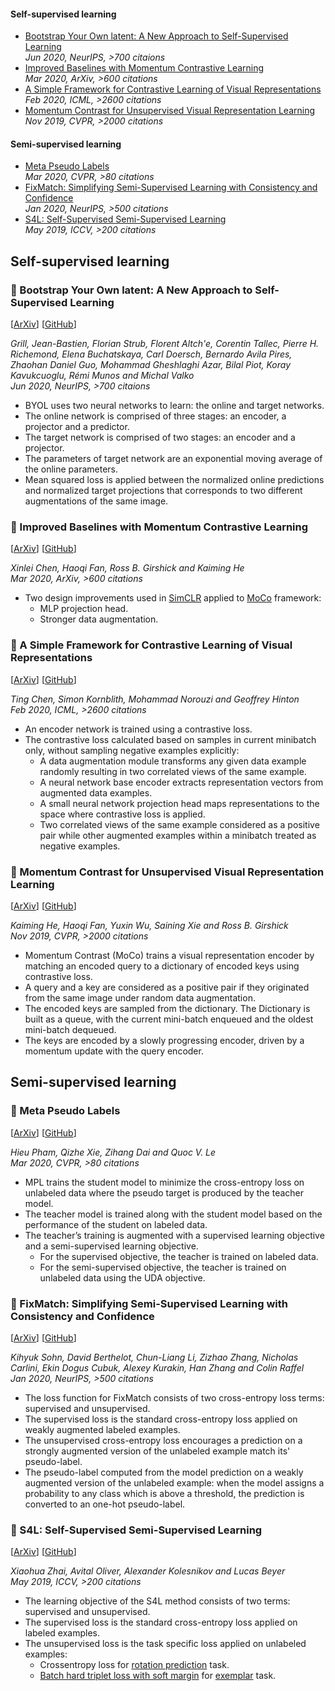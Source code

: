  
#### Self-supervised learning
- [Bootstrap Your Own latent: A New Approach to Self-Supervised Learning](#small_blue_diamond-bootstrap-your-own-latent-a-new-approach-to-self-supervised-learning)  
_Jun 2020, NeurIPS, >700 citaions_
- [Improved Baselines with Momentum Contrastive Learning](#small_blue_diamond-improved-baselines-with-momentum-contrastive-learning)  
_Mar 2020, ArXiv, >600 citations_
- [A Simple Framework for Contrastive Learning of Visual Representations](#small_blue_diamond-a-simple-framework-for-contrastive-learning-of-visual-representations)  
_Feb 2020, ICML, >2600 citations_
- [Momentum Contrast for Unsupervised Visual Representation Learning](#small_blue_diamond-momentum-contrast-for-unsupervised-visual-representation-learning)  
_Nov 2019, CVPR, >2000 citations_ 

#### Semi-supervised learning
- [Meta Pseudo Labels](#small_blue_diamond-meta-pseudo-labels)  
_Mar 2020, CVPR, >80 citations_
- [FixMatch: Simplifying Semi-Supervised Learning with Consistency and Confidence](#small_blue_diamond-fixmatch-simplifying-semi-supervised-learning-with-consistency-and-confidence)  
_Jan 2020, NeurIPS, >500 citations_
- [S4L: Self-Supervised Semi-Supervised Learning](#small_blue_diamond-s4l-self-supervised-semi-supervised-learning)  
_May 2019, ICCV, >200 citations_

## Self-supervised learning  

### :small_blue_diamond: Bootstrap Your Own latent: A New Approach to Self-Supervised Learning
[[ArXiv](https://arxiv.org/abs/2006.07733)]
[[GitHub](https://github.com/deepmind/deepmind-research/tree/master/byol)]

_Grill, Jean-Bastien, Florian Strub, Florent Altch'e, Corentin Tallec, Pierre H. Richemond, Elena Buchatskaya,
Carl Doersch, Bernardo Avila Pires, Zhaohan Daniel Guo, Mohammad Gheshlaghi Azar, Bilal Piot, Koray Kavukcuoglu, Rémi Munos and Michal Valko_  
_Jun 2020, NeurIPS, >700 citaions_

- BYOL uses two neural networks to learn: the online and target networks.
- The online network is comprised of three stages: an encoder, a projector and a predictor.
- The target network is comprised of two stages: an encoder and a projector.
- The parameters of target network are an exponential moving average of the online parameters.
- Mean squared loss is applied between the normalized online predictions and normalized target projections
that corresponds to two different augmentations of the same image.

### :small_blue_diamond: Improved Baselines with Momentum Contrastive Learning
[[ArXiv](https://arxiv.org/abs/2003.04297)]
[[GitHub](https://github.com/facebookresearch/moco)]

_Xinlei Chen, Haoqi Fan, Ross B. Girshick and Kaiming He_  
_Mar 2020, ArXiv, >600 citations_

- Two design improvements used in [SimCLR](https://arxiv.org/abs/2002.05709)
applied to [MoCo](https://arxiv.org/abs/1911.05722) framework:
  - MLP projection head.
  - Stronger data augmentation.

### :small_blue_diamond: A Simple Framework for Contrastive Learning of Visual Representations
[[ArXiv](https://arxiv.org/abs/2002.05709)]
[[GitHub](https://github.com/google-research/simclr)]

_Ting Chen, Simon Kornblith, Mohammad Norouzi and Geoffrey Hinton_  
_Feb 2020, ICML, >2600 citations_

- An encoder network is trained using a contrastive loss.
- The contrastive loss calculated based on samples in current minibatch only, without sampling negative examples explicitly:
  - A data augmentation module transforms any given data example randomly resulting in two correlated views of the same example.
  - A neural network base encoder extracts representation vectors from augmented data examples.
  - A small neural network projection head maps representations to the space where contrastive loss is applied.
  - Two correlated views of the same example considered as a positive pair while other augmented examples within a minibatch treated as negative examples.

### :small_blue_diamond: Momentum Contrast for Unsupervised Visual Representation Learning
[[ArXiv](https://arxiv.org/abs/1911.05722)]
[[GitHub](https://github.com/facebookresearch/moco)]  

_Kaiming He, Haoqi Fan, Yuxin Wu, Saining Xie and Ross B. Girshick_   
_Nov 2019, CVPR, >2000 citations_  

- Momentum Contrast (MoCo) trains a visual representation encoder by matching an encoded query to a dictionary of encoded keys using contrastive loss.  
- A query and a key are considered as a positive pair if they originated from the same image under random data augmentation.  
- The encoded keys are sampled from the dictionary. The Dictionary is built as a queue, with the current mini-batch enqueued and the oldest mini-batch dequeued.  
- The keys are encoded by a slowly progressing encoder, driven by a momentum update with the query encoder.

## Semi-supervised learning

### :small_blue_diamond: Meta Pseudo Labels
[[ArXiv](https://arxiv.org/abs/2003.10580)]
[[GitHub](https://github.com/google-research/google-research/tree/master/meta_pseudo_labels)]

_Hieu Pham, Qizhe Xie, Zihang Dai and Quoc V. Le_  
_Mar 2020, CVPR, >80 citations_

- MPL trains the student model to minimize the cross-entropy loss on unlabeled data where the pseudo target is produced by the teacher model.
- The teacher model is trained along with the student model based on the performance of the student on labeled data.
- The teacher’s training is augmented with a supervised learning objective and a semi-supervised learning objective.
  - For the supervised objective, the teacher is trained on labeled data.
  - For the semi-supervised objective, the teacher is trained on unlabeled data using the UDA objective.

### :small_blue_diamond: FixMatch: Simplifying Semi-Supervised Learning with Consistency and Confidence
[[ArXiv](https://arxiv.org/abs/2001.07685)]
[[GitHub](https://github.com/google-research/fixmatch)]

_Kihyuk Sohn, David Berthelot, Chun-Liang Li, Zizhao Zhang, Nicholas Carlini, Ekin Dogus Cubuk, Alexey Kurakin, Han Zhang and Colin Raffel_  
_Jan 2020, NeurIPS, >500 citations_ 

- The loss function for FixMatch consists of two cross-entropy loss terms: supervised and unsupervised.
- The supervised loss is the standard cross-entropy loss applied on weakly augmented labeled examples.
- The unsupervised cross-entropy loss encourages a prediction on a strongly augmented version of the unlabeled example match its' pseudo-label.
- The pseudo-label computed from the model prediction on a weakly augmented version of the unlabeled example: when the model assigns a probability to any class which is above a threshold, the prediction is converted to an one-hot pseudo-label.

### :small_blue_diamond: S4L: Self-Supervised Semi-Supervised Learning
[[ArXiv](https://arxiv.org/abs/1905.03670)]
[[GitHub](https://github.com/google-research/s4l)]

_Xiaohua Zhai, Avital Oliver, Alexander Kolesnikov and Lucas Beyer_  
_May 2019, ICCV, >200 citations_

- The learning objective of the S4L method consists of two terms: supervised and unsupervised.
- The supervised loss is the standard cross-entropy loss applied on labeled examples.
- The unsupervised loss is the task specific loss applied on unlabeled examples:
  - Crossentropy loss for [rotation prediction](https://arxiv.org/abs/1803.07728) task.
  - [Batch hard triplet loss with soft margin](https://arxiv.org/abs/1703.07737) for [exemplar](https://arxiv.org/abs/1406.6909) task.
